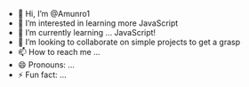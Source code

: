 - 👋 Hi, I’m @Amunro1
- 👀 I’m interested in learning more JavaScript
- 🌱 I’m currently learning ... JavaScript!
- 💞️ I’m looking to collaborate on simple projects to get a grasp
- 📫 How to reach me ...
- 😄 Pronouns: ...
- ⚡ Fun fact: ...

<!---
Amunro1/Amunro1 is a ✨ special ✨ repository because its `README.md` (this file) appears on your GitHub profile.
You can click the Preview link to take a look at your changes.
--->
